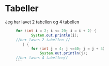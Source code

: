 # Tabeller
Jeg har lavet 2 tabellen og 4 tabellen
```java
     for (int i = 2; i <= 20; i = i + 2) {
            System.out.println(i);
     //her laves 2 tabellen //
        } {
            for (int j = 4; j <=40; j = j + 4)
                System.out.println(j);
     //her laves 4 tabellen//
     ```
               

